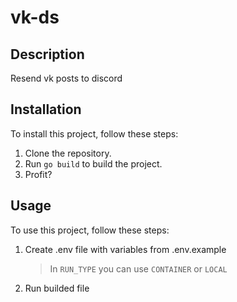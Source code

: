 # vk-ds

## Description

Resend vk posts to discord

## Installation

To install this project, follow these steps:

1. Clone the repository.
2. Run `go build` to build the project.
3. Profit?

## Usage

To use this project, follow these steps:

1. Create .env file with variables from .env.example
   > In `RUN_TYPE` you can use `CONTAINER` or `LOCAL`
2. Run builded file
